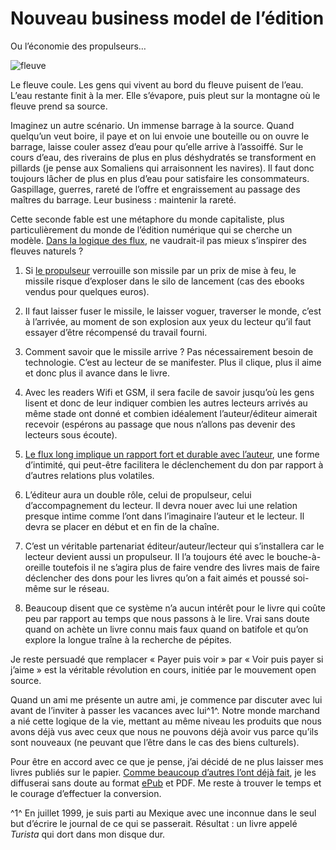 # Nouveau business model de l&#8217;édition

Ou l’économie des propulseurs…

![fleuve](https://tcrouzet.com/images_tc/2009/08/fleuve1.jpg)

Le fleuve coule. Les gens qui vivent au bord du fleuve puisent de l’eau. L’eau restante finit à la mer. Elle s’évapore, puis pleut sur la montagne où le fleuve prend sa source.<span id="more-8912"></span>

Imaginez un autre scénario. Un immense barrage à la source. Quand quelqu’un veut boire, il paye et on lui envoie une bouteille ou on ouvre le barrage, laisse couler assez d’eau pour qu’elle arrive à l’assoiffé. Sur le cours d’eau, des riverains de plus en plus déshydratés se transforment en pillards (je pense aux Somaliens qui arraisonnent les navires). Il faut donc toujours lâcher de plus en plus d’eau pour satisfaire les consommateurs. Gaspillage, guerres, rareté de l’offre et engraissement au passage des maîtres du barrage. Leur business : maintenir la rareté.

Cette seconde fable est une métaphore du monde capitaliste, plus particulièrement du monde de l’édition numérique qui se cherche un modèle. [Dans la logique des flux](https://tcrouzet.com/tag/flux/), ne vaudrait-il pas mieux s’inspirer des fleuves naturels ?

1. Si [le propulseur](https://tcrouzet.com/2009/08/17/vers-un-web-sans-site-web/) verrouille son missile par un prix de mise à feu, le missile risque d’exploser dans le silo de lancement (cas des ebooks vendus pour quelques euros).

2. Il faut laisser fuser le missile, le laisser voguer, traverser le monde, c’est à l’arrivée, au moment de son explosion aux yeux du lecteur qu’il faut essayer d’être récompensé du travail fourni.

3. Comment savoir que le missile arrive ? Pas nécessairement besoin de technologie. C’est au lecteur de se manifester. Plus il clique, plus il aime et donc plus il avance dans le livre.

4. Avec les readers Wifi et GSM, il sera facile de savoir jusqu’où les gens lisent et donc de leur indiquer combien les autres lecteurs arrivés au même stade ont donné et combien idéalement l’auteur/éditeur aimerait recevoir (espérons au passage que nous n’allons pas devenir des lecteurs sous écoute).

5. [Le flux long implique un rapport fort et durable avec l’auteur](https://tcrouzet.com/2009/08/26/le-livre-echappera-pas-aux-flux/), une forme d’intimité, qui peut-être facilitera le déclenchement du don par rapport à d’autres relations plus volatiles.

6. L’éditeur aura un double rôle, celui de propulseur, celui d’accompagnement du lecteur. Il devra nouer avec lui une relation presque intime comme l’ont dans l’imaginaire l’auteur et le lecteur. Il devra se placer en début et en fin de la chaîne.

7. C’est un véritable partenariat éditeur/auteur/lecteur qui s’installera car le lecteur devient aussi un propulseur. Il l’a toujours été avec le bouche-à-oreille toutefois il ne s’agira plus de faire vendre des livres mais de faire déclencher des dons pour les livres qu’on a fait aimés et poussé soi-même sur le réseau.

8. Beaucoup disent que ce système n’a aucun intérêt pour le livre qui coûte peu par rapport au temps que nous passons à le lire. Vrai sans doute quand on achète un livre connu mais faux quand on batifole et qu’on explore la longue traîne à la recherche de pépites.

Je reste persuadé que remplacer « Payer puis voir » par « Voir puis payer si j’aime » est la véritable révolution en cours, initiée par le mouvement open source.

Quand un ami me présente un autre ami, je commence par discuter avec lui avant de l’inviter à passer les vacances avec lui^1^. Notre monde marchand a nié cette logique de la vie, mettant au même niveau les produits que nous avons déjà vus avec ceux que nous ne pouvons déjà avoir vus parce qu’ils sont nouveaux (ne peuvant que l’être dans le cas des biens culturels).

Pour être en accord avec ce que je pense, j’ai décidé de ne plus laisser mes livres publiés sur le papier. [Comme beaucoup d’autres l’ont déjà fait](http://www.guardian.co.uk/technology/2009/aug/18/free-ebooks-cory-doctorow?showallcomments=true), je les diffuserai sans doute au format [ePub](http://en.wikipedia.org/wiki/EPUB) et PDF. Me reste à trouver le temps et le courage d’effectuer la conversion.

^1^ En juillet 1999, je suis parti au Mexique avec une inconnue dans le seul but d’écrire le journal de ce qui se passerait. Résultat : un livre appelé *Turista* qui dort dans mon disque dur.